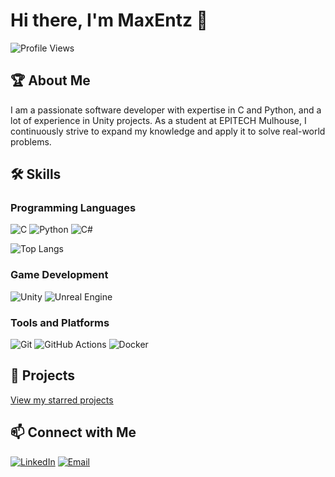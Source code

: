 # Hi there, I'm MaxEntz 👋
 
![Profile Views](https://komarev.com/ghpvc/?username=MaxEntz&style=flat-square)
 
## 🏆 About Me
 
I am a passionate software developer with expertise in C and Python, and a lot of experience in Unity projects. As a student at EPITECH Mulhouse, I continuously strive to expand my knowledge and apply it to solve real-world problems.
 
## 🛠️ Skills
 
### Programming Languages
![C](https://img.shields.io/badge/-C-A8B9CC?style=flat-square&logo=c&logoColor=white)
![Python](https://img.shields.io/badge/-Python-3776AB?style=flat-square&logo=python&logoColor=white)
![C#](https://img.shields.io/badge/-CSharp-239120?style=flat-square&logo=c-sharp&logoColor=white)
 
![Top Langs](https://github-readme-stats.vercel.app/api/top-langs/?username=MaxEntz&layout=compact&theme=radical)
 
### Game Development
![Unity](https://img.shields.io/badge/-Unity-000000?style=flat-square&logo=unity&logoColor=white)
![Unreal Engine](https://img.shields.io/badge/-Unreal%20Engine-313131?style=flat-square&logo=unreal-engine&logoColor=white)
 
### Tools and Platforms
![Git](https://img.shields.io/badge/-Git-F05032?style=flat-square&logo=git&logoColor=white)
![GitHub Actions](https://img.shields.io/badge/-GitHub%20Actions-2088FF?style=flat-square&logo=github-actions&logoColor=white)
![Docker](https://img.shields.io/badge/-Docker-2496ED?style=flat-square&logo=docker&logoColor=white)
 
## 🚀 Projects
[View my starred projects](https://github.com/MaxEntz?tab=stars)
 
## 📫 Connect with Me
 
[![LinkedIn](https://img.shields.io/badge/-LinkedIn-0A66C2?style=flat-square&logo=linkedin&logoColor=white)](https://www.linkedin.com/in/maxime-entz/)
[![Email](https://img.shields.io/badge/-Email-D14836?style=flat-square&logo=gmail&logoColor=white)](mailto:maxime.entz@epitech.eu)
